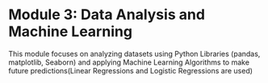# Module 3: Data Analysis and Machine Learning
This module focuses on analyzing datasets using Python Libraries (pandas, matplotlib, Seaborn) and applying Machine Learning Algorithms to make future predictions(Linear Regressions and Logistic Regressions are used)
